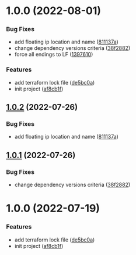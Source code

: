 # 1.0.0 (2022-08-01)


### Bug Fixes

* add floating ip location and name ([811137a](https://github.com/unleftie/terraform-hcloud-instance/commit/811137a65a39d285fc33a6d4cbcbdabd64c494e8))
* change dependency versions criteria ([38f2882](https://github.com/unleftie/terraform-hcloud-instance/commit/38f288273df4630250a10022a0ad2d3aafd79ef0))
* force all endings to LF ([1397610](https://github.com/unleftie/terraform-hcloud-instance/commit/139761090bc6888192d6b468bbabd9370d99463e))


### Features

* add terraform lock file ([de5bc0a](https://github.com/unleftie/terraform-hcloud-instance/commit/de5bc0abb7e83298464867c2a75e4904e919109e))
* init project ([af8cb1f](https://github.com/unleftie/terraform-hcloud-instance/commit/af8cb1fb03a5facecd54b120e1a0ce16bdbded57))

## [1.0.2](https://github.com/cktf/terraform-hcloud-wireguard/compare/1.0.1...1.0.2) (2022-07-26)


### Bug Fixes

* add floating ip location and name ([811137a](https://github.com/cktf/terraform-hcloud-wireguard/commit/811137a65a39d285fc33a6d4cbcbdabd64c494e8))

## [1.0.1](https://github.com/cktf/terraform-hcloud-wireguard/compare/1.0.0...1.0.1) (2022-07-26)


### Bug Fixes

* change dependency versions criteria ([38f2882](https://github.com/cktf/terraform-hcloud-wireguard/commit/38f288273df4630250a10022a0ad2d3aafd79ef0))

# 1.0.0 (2022-07-19)


### Features

* add terraform lock file ([de5bc0a](https://github.com/cktf/terraform-hcloud-wireguard/commit/de5bc0abb7e83298464867c2a75e4904e919109e))
* init project ([af8cb1f](https://github.com/cktf/terraform-hcloud-wireguard/commit/af8cb1fb03a5facecd54b120e1a0ce16bdbded57))
